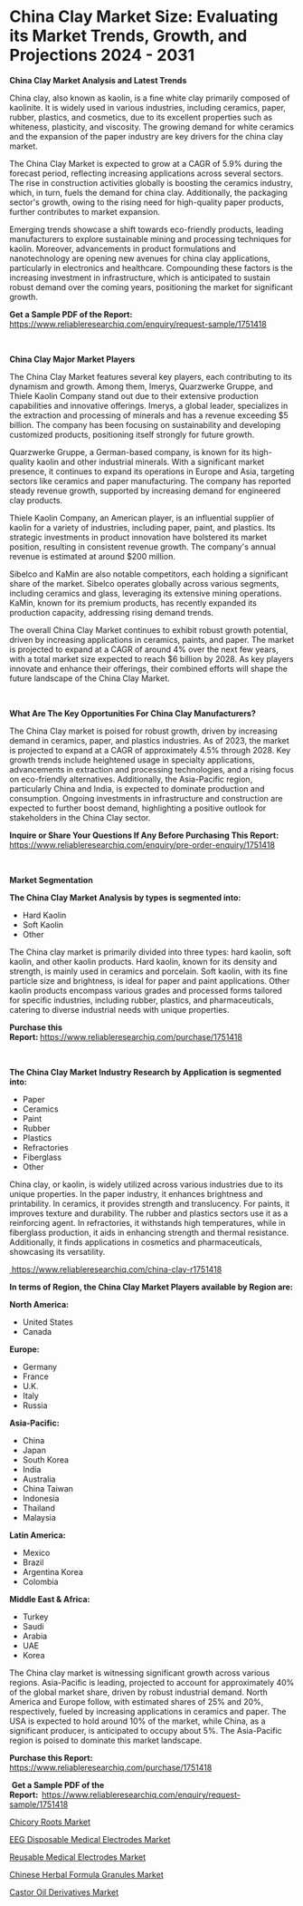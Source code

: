 <p><h1>China Clay Market Size: Evaluating its Market Trends, Growth, and Projections 2024 - 2031</h1></p><p><strong>China Clay Market Analysis and Latest Trends</strong></p>
<p><p>China clay, also known as kaolin, is a fine white clay primarily composed of kaolinite. It is widely used in various industries, including ceramics, paper, rubber, plastics, and cosmetics, due to its excellent properties such as whiteness, plasticity, and viscosity. The growing demand for white ceramics and the expansion of the paper industry are key drivers for the china clay market.</p><p>The China Clay Market is expected to grow at a CAGR of 5.9% during the forecast period, reflecting increasing applications across several sectors. The rise in construction activities globally is boosting the ceramics industry, which, in turn, fuels the demand for china clay. Additionally, the packaging sector's growth, owing to the rising need for high-quality paper products, further contributes to market expansion.</p><p>Emerging trends showcase a shift towards eco-friendly products, leading manufacturers to explore sustainable mining and processing techniques for kaolin. Moreover, advancements in product formulations and nanotechnology are opening new avenues for china clay applications, particularly in electronics and healthcare. Compounding these factors is the increasing investment in infrastructure, which is anticipated to sustain robust demand over the coming years, positioning the market for significant growth.</p></p>
<p><strong>Get a Sample PDF of the Report:&nbsp;</strong> <a href="https://www.reliableresearchiq.com/enquiry/request-sample/1751418?utm_campaign=1119&utm_medium=2&utm_source=Github&utm_content=ia&utm_term=09112024&utm_id=china-clay">https://www.reliableresearchiq.com/enquiry/request-sample/1751418</a></p>
<p>&nbsp;</p>
<p><strong>China Clay Major Market Players</strong></p>
<p><p>The China Clay Market features several key players, each contributing to its dynamism and growth. Among them, Imerys, Quarzwerke Gruppe, and Thiele Kaolin Company stand out due to their extensive production capabilities and innovative offerings. Imerys, a global leader, specializes in the extraction and processing of minerals and has a revenue exceeding $5 billion. The company has been focusing on sustainability and developing customized products, positioning itself strongly for future growth.</p><p>Quarzwerke Gruppe, a German-based company, is known for its high-quality kaolin and other industrial minerals. With a significant market presence, it continues to expand its operations in Europe and Asia, targeting sectors like ceramics and paper manufacturing. The company has reported steady revenue growth, supported by increasing demand for engineered clay products.</p><p>Thiele Kaolin Company, an American player, is an influential supplier of kaolin for a variety of industries, including paper, paint, and plastics. Its strategic investments in product innovation have bolstered its market position, resulting in consistent revenue growth. The company's annual revenue is estimated at around $200 million.</p><p>Sibelco and KaMin are also notable competitors, each holding a significant share of the market. Sibelco operates globally across various segments, including ceramics and glass, leveraging its extensive mining operations. KaMin, known for its premium products, has recently expanded its production capacity, addressing rising demand trends.</p><p>The overall China Clay Market continues to exhibit robust growth potential, driven by increasing applications in ceramics, paints, and paper. The market is projected to expand at a CAGR of around 4% over the next few years, with a total market size expected to reach $6 billion by 2028. As key players innovate and enhance their offerings, their combined efforts will shape the future landscape of the China Clay Market.</p></p>
<p>&nbsp;</p>
<p><strong>What Are The Key Opportunities For China Clay Manufacturers?</strong></p>
<p><p>The China Clay market is poised for robust growth, driven by increasing demand in ceramics, paper, and plastics industries. As of 2023, the market is projected to expand at a CAGR of approximately 4.5% through 2028. Key growth trends include heightened usage in specialty applications, advancements in extraction and processing technologies, and a rising focus on eco-friendly alternatives. Additionally, the Asia-Pacific region, particularly China and India, is expected to dominate production and consumption. Ongoing investments in infrastructure and construction are expected to further boost demand, highlighting a positive outlook for stakeholders in the China Clay sector.</p></p>
<p><strong>Inquire or Share Your Questions If Any Before Purchasing This Report:</strong> <a href="https://www.reliableresearchiq.com/enquiry/pre-order-enquiry/1751418?utm_campaign=1119&utm_medium=2&utm_source=Github&utm_content=ia&utm_term=09112024&utm_id=china-clay">https://www.reliableresearchiq.com/enquiry/pre-order-enquiry/1751418</a></p>
<p>&nbsp;</p>
<p><strong>Market Segmentation</strong></p>
<p><strong>The China Clay Market Analysis by types is segmented into:</strong></p>
<p><ul><li>Hard Kaolin</li><li>Soft Kaolin</li><li>Other</li></ul></p>
<p><p>The China clay market is primarily divided into three types: hard kaolin, soft kaolin, and other kaolin products. Hard kaolin, known for its density and strength, is mainly used in ceramics and porcelain. Soft kaolin, with its fine particle size and brightness, is ideal for paper and paint applications. Other kaolin products encompass various grades and processed forms tailored for specific industries, including rubber, plastics, and pharmaceuticals, catering to diverse industrial needs with unique properties.</p></p>
<p><strong>Purchase this Report:&nbsp;</strong><a href="https://www.reliableresearchiq.com/purchase/1751418?utm_campaign=1119&utm_medium=2&utm_source=Github&utm_content=ia&utm_term=09112024&utm_id=china-clay">https://www.reliableresearchiq.com/purchase/1751418</a></p>
<p>&nbsp;</p>
<p><strong>The China Clay Market Industry Research by Application is segmented into:</strong></p>
<p><ul><li>Paper</li><li>Ceramics</li><li>Paint</li><li>Rubber</li><li>Plastics</li><li>Refractories</li><li>Fiberglass</li><li>Other</li></ul></p>
<p><p>China clay, or kaolin, is widely utilized across various industries due to its unique properties. In the paper industry, it enhances brightness and printability. In ceramics, it provides strength and translucency. For paints, it improves texture and durability. The rubber and plastics sectors use it as a reinforcing agent. In refractories, it withstands high temperatures, while in fiberglass production, it aids in enhancing strength and thermal resistance. Additionally, it finds applications in cosmetics and pharmaceuticals, showcasing its versatility.</p></p>
<p><a href="https://www.reliableresearchiq.com/china-clay-r1751418?utm_campaign=1119&utm_medium=2&utm_source=Github&utm_content=ia&utm_term=09112024&utm_id=china-clay">&nbsp;https://www.reliableresearchiq.com/china-clay-r1751418</a></p>
<p><strong>In terms of Region, the China Clay Market Players available by Region are:</strong></p>
<p>
    <p> <strong> North America: </strong>
        <ul>
            <li>United States</li>
            <li>Canada</li>
        </ul>
        </p> 
    <p> <strong> Europe: </strong>
        <ul>
            <li>Germany</li>
            <li>France</li>
            <li>U.K.</li>
            <li>Italy</li>
            <li>Russia</li>
        </ul>
        </p> 
    <p> <strong> Asia-Pacific: </strong>
        <ul>
            <li>China</li>
            <li>Japan</li>
            <li>South Korea</li>
            <li>India</li>
            <li>Australia</li>
            <li>China Taiwan</li>
            <li>Indonesia</li>
            <li>Thailand</li>
            <li>Malaysia</li>
        </ul>
        </p> 
    <p> <strong> Latin America: </strong>
        <ul>
            <li>Mexico</li>
            <li>Brazil</li>
            <li>Argentina Korea</li>
            <li>Colombia</li>
        </ul>
        </p> 
    <p> <strong> Middle East & Africa: </strong>
        <ul>
            <li>Turkey</li>
            <li>Saudi</li>
            <li>Arabia</li>
            <li>UAE</li>
            <li>Korea</li>
        </ul>
    </p>
    </p>
<p><p>The China clay market is witnessing significant growth across various regions. Asia-Pacific is leading, projected to account for approximately 40% of the global market share, driven by robust industrial demand. North America and Europe follow, with estimated shares of 25% and 20%, respectively, fueled by increasing applications in ceramics and paper. The USA is expected to hold around 10% of the market, while China, as a significant producer, is anticipated to occupy about 5%. The Asia-Pacific region is poised to dominate this market landscape.</p></p>
<p><strong>Purchase this Report: </strong><a href="https://www.reliableresearchiq.com/purchase/1751418?utm_campaign=1119&utm_medium=2&utm_source=Github&utm_content=ia&utm_term=09112024&utm_id=china-clay">https://www.reliableresearchiq.com/purchase/1751418</a></p>
<p>&nbsp;<strong>Get a Sample PDF of the Report:&nbsp;&nbsp;</strong><a href="https://www.reliableresearchiq.com/enquiry/request-sample/1751418?utm_campaign=1119&utm_medium=2&utm_source=Github&utm_content=ia&utm_term=09112024&utm_id=china-clay">https://www.reliableresearchiq.com/enquiry/request-sample/1751418</a></p>
<p><strong></strong></p>
<p><p><a href="https://github.com/cydskenna/Market-Research-Report-List-1/blob/main/chicory-roots-market.md?utm_campaign=1119&utm_medium=2&utm_source=Github&utm_content=ia&utm_term=09112024&utm_id=china-clay">Chicory Roots Market</a></p><p><a href="https://issuu.com/reportprime-2/docs/eeg-disposable-medical-electrodes-m_999bdd843b6b90?utm_campaign=1119&utm_medium=2&utm_source=Github&utm_content=ia&utm_term=09112024&utm_id=china-clay">EEG Disposable Medical Electrodes Market</a></p><p><a href="https://issuu.com/reportprime-2/docs/reusable-medical-electrodes-market-_414e7de1372c6e?utm_campaign=1119&utm_medium=2&utm_source=Github&utm_content=ia&utm_term=09112024&utm_id=china-clay">Reusable Medical Electrodes Market</a></p><p><a href="https://www.linkedin.com/pulse/navigating-global-chinese-herbal-formula-granules-market-from-pdmsc?utm_campaign=1119&utm_medium=2&utm_source=Github&utm_content=ia&utm_term=09112024&utm_id=china-clay">Chinese Herbal Formula Granules Market</a></p><p><a href="https://github.com/gabrielleq8bung/Market-Research-Report-List-1/blob/main/castor-oil-derivatives-market.md?utm_campaign=1119&utm_medium=2&utm_source=Github&utm_content=ia&utm_term=09112024&utm_id=china-clay">Castor Oil Derivatives Market</a></p></p>